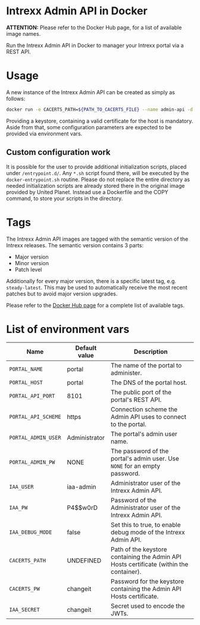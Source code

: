 # Intrexx Admin API in Docker

__ATTENTION:__ Please refer to the Docker Hub page, for a list of available image names.

Run the Intrexx Admin API in Docker to manager your Intrexx portal via a REST API.

# Usage
A new instance of the Intrexx Admin API can be created as simply as follows:

```bash
docker run -e CACERTS_PATH=${PATH_TO_CACERTS_FILE} --name admin-api -d -P unitedplanet/intrexx-admin-api:steady-latest
```

Providing a keystore, containing a valid certificate for the host is mandatory. Aside from that, some configuration parameters are expected to be provided via environment vars.

## Custom configuration work
It is possible for the user to provide additional initialization scripts, placed under `/entrypoint.d/`. Any `*.sh` script found there, will be executed by the `docker-entrypoint.sh` routine. Please do not replace the entire directory as needed initialization scripts are already stored there in the original image provided by United Planet. Instead use a Dockerfile and the COPY command, to store your scripts in the directory.

# Tags

The Intrexx Admin API images are tagged with the semantic version of the Intrexx releases. The semantic version contains 3 parts:

- Major version
- Minor version
- Patch level

Additionally for every major version, there is a specific latest tag, e.g. `steady-latest`. This may be used to automatically receive the most recent patches but to avoid major version upgrades.

Please refer to the [Docker Hub page](https://hub.docker.com/r/unitedplanet/intrexx-admin-api) for a complete list of available tags.

# List of environment vars
Name | Default value | Description
--- | --- | ---
`PORTAL_NAME` | portal | The name of the portal to administer.
`PORTAL_HOST` | portal | The DNS of the portal host.
`PORTAL_API_PORT` | 8101 | The public port of the portal's REST API.
`PORTAL_API_SCHEME` | https | Connection scheme the Admin API uses to connect to the portal.
`PORTAL_ADMIN_USER` | Administrator | The portal's admin user name.
`PORTAL_ADMIN_PW` | NONE | The password of the portal's admin user. Use `NONE` for an empty password.
`IAA_USER` | iaa-admin | Administrator user of the Intrexx Admin API.
`IAA_PW` | P4$$w0rD | Password of the Administrator user of the Intrexx Admin API.
`IAA_DEBUG_MODE` | false | Set this to true, to enable debug mode of the Intrexx Admin API.
`CACERTS_PATH` | UNDEFINED | Path of the keystore containing the Admin API Hosts certificate (within the container).
`CACERTS_PW` | changeit | Password for the keystore containing the Admin API Hosts certificate.
`IAA_SECRET` | changeit | Secret used to encode the JWTs.
